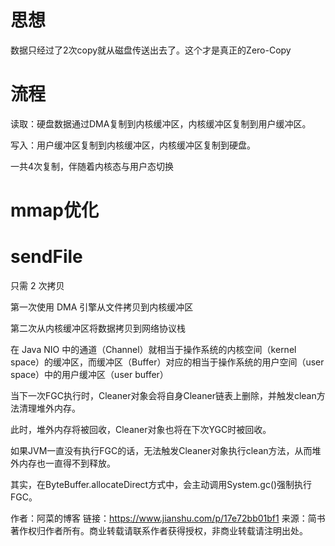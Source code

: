 # 思想

数据只经过了2次copy就从磁盘传送出去了。这个才是真正的Zero-Copy

# 流程

读取：硬盘数据通过DMA复制到内核缓冲区，内核缓冲区复制到用户缓冲区。

写入：用户缓冲区复制到内核缓冲区，内核缓冲区复制到硬盘。

一共4次复制，伴随着内核态与用户态切换

# mmap优化

# sendFile

只需 2 次拷贝

第一次使用 DMA 引擎从文件拷贝到内核缓冲区

第二次从内核缓冲区将数据拷贝到网络协议栈


在 Java NIO 中的通道（Channel）就相当于操作系统的内核空间（kernel space）的缓冲区，而缓冲区（Buffer）对应的相当于操作系统的用户空间（user space）中的用户缓冲区（user buffer）


当下一次FGC执行时，Cleaner对象会将自身Cleaner链表上删除，并触发clean方法清理堆外内存。

此时，堆外内存将被回收，Cleaner对象也将在下次YGC时被回收。

如果JVM一直没有执行FGC的话，无法触发Cleaner对象执行clean方法，从而堆外内存也一直得不到释放。

其实，在ByteBuffer.allocateDirect方式中，会主动调用System.gc()强制执行FGC。

作者：阿菜的博客
链接：https://www.jianshu.com/p/17e72bb01bf1
来源：简书
著作权归作者所有。商业转载请联系作者获得授权，非商业转载请注明出处。